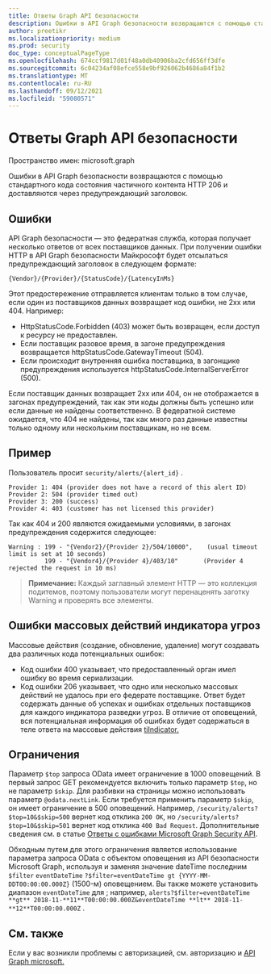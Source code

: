 ```yaml
---
title: Ответы Graph API безопасности
description: Ошибки в API Graph безопасности возвращаются с помощью стандартного кода состояния частичного контента HTTP 206 и доставляются через предупреждающий заголовок.
author: preetikr
ms.localizationpriority: medium
ms.prod: security
doc_type: conceptualPageType
ms.openlocfilehash: 674ccf9817d01f48a0db40906ba2cfd656ff3dfe
ms.sourcegitcommit: 6c04234af08efce558e9bf926062b4686a84f1b2
ms.translationtype: MT
ms.contentlocale: ru-RU
ms.lasthandoff: 09/12/2021
ms.locfileid: "59080571"
---
```

# <a name="microsoft-graph-security-api-error-responses"></a>Ответы Graph API безопасности

Пространство имен: microsoft.graph

Ошибки в API Graph безопасности возвращаются с помощью стандартного кода состояния частичного контента HTTP 206 и доставляются через предупреждающий заголовок.

## <a name="errors"></a>Ошибки

API Graph безопасности — это федератная служба, которая получает несколько ответов от всех поставщиков данных. При получении ошибки HTTP в API Graph безопасности Майкрософт будет отсылаться предупреждающий заголовок в следующем формате:
<!-- { "blockType": "ignored" } -->

```http
{Vendor}/{Provider}/{StatusCode}/{LatencyInMs}
```

Этот предостережение отправляется клиентам только в том случае, если один из поставщиков данных возвращает код ошибки, не 2xx или 404. Например:

- HttpStatusCode.Forbidden (403) может быть возвращен, если доступ к ресурсу не предоставлен.
- Если поставщик разовое время, в загоне предупреждения возвращается httpStatusCode.GatewayTimeout (504).
- Если происходит внутренняя ошибка поставщика, в загонщике предупреждения используется httpStatusCode.InternalServerError (500).

Если поставщик данных возвращает 2xx или 404, он не отображается в загонах предупреждений, так как эти коды должны быть успешно или если данные не найдены соответственно. В федератной системе ожидается, что 404 не найдены, так как много раз данные известны только одному или нескольким поставщикам, но не всем.

## <a name="example"></a>Пример

Пользователь просит `security/alerts/{alert_id}` .

```
Provider 1: 404 (provider does not have a record of this alert ID)
Provider 2: 504 (provider timed out)
Provider 3: 200 (success)
Provider 4: 403 (customer has not licensed this provider)
```

Так как 404 и 200 являются ожидаемыми условиями, в загонах предупреждения содержится следующее:

```HTTP
Warning : 199 - "{Vendor2}/{Provider 2}/504/10000",    (usual timeout limit is set at 10 seconds)
          199 - "{Vendor4}/{Provider 4}/403/10"       (Provider 4 rejected the request in 10 ms)
```

> **Примечание:** Каждый заглавный элемент HTTP — это коллекция подитемов, поэтому пользователи могут перенаценять заготку Warning и проверять все элементы.

## <a name="threat-indicator-bulk-action-errors"></a>Ошибки массовых действий индикатора угроз

Массовые действия (создание, обновление, удаление) могут создавать два различных кода потенциальных ошибок:

- Код ошибки 400 указывает, что предоставленный орган имел ошибку во время сериализации.
- Код ошибки 206 указывает, что одно или несколько массовых действий не удалось при его федерате поставщике. Ответ будет содержать данные об успехах и ошибках отдельных поставщиков для каждого индикатора разведки угроз. В отличие от оповещений, вся потенциальная информация об ошибках будет содержаться в теле ответа на массовые действия [tiIndicator.](/graph/api/resources/security-api-overview?view=graph-rest-beta#threat-indicators-preview) [](/graph/api/resources/security-api-overview?view=graph-rest-1.0#alerts)

## <a name="constraints"></a>Ограничения

Параметр `$top` запроса OData имеет ограничение в 1000 оповещений. В первый запрос GET рекомендуется включить только параметр `$top`, но не параметр `$skip`. Для разбивки на страницы можно использовать параметр `@odata.nextLink`. Если требуется применить параметр `$skip`, он имеет ограничение в 500 оповещений. Например, `/security/alerts?$top=10&$skip=500` вернет код отклика `200 OK`, но `/security/alerts?$top=10&$skip=501` вернет код отклика `400 Bad Request`. Дополнительные сведения см. в статье [Ответы с ошибками Microsoft Graph Security API](../resources/security-error-codes.md).

Обходным путем для этого ограничения является использование параметра запроса OData с объектом оповещения из API безопасности Microsoft Graph, используя и заменяя значение dateTime последним `$filter` `eventDateTime` `?$filter=eventDateTime gt {YYYY-MM-DDT00:00:00.000Z}` (1500-м) оповещением. Вы также можете установить диапазон `eventDateTime` для ; например, `alerts?$filter=eventDateTime **gt** 2018-11-**11**T00:00:00.000Z&eventDateTime **lt** 2018-11-**12**T00:00:00.000Z` .

## <a name="see-also"></a>См. также

Если у вас возникли проблемы с авторизацией, см. авторизацию и [API Graph microsoft.](/graph/security-authorization)


